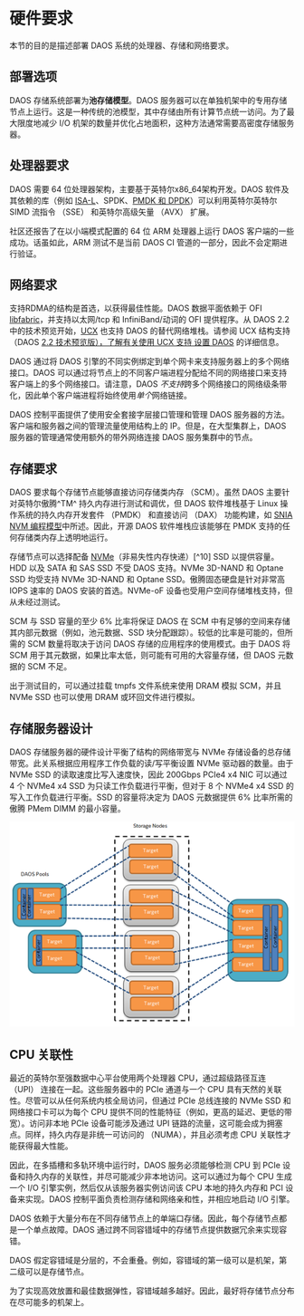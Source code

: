 # 硬件要求

本节的目的是描述部署 DAOS 系统的处理器、存储和网络要求。

## 部署选项

DAOS 存储系统部署为**池存储模型**。DAOS 服务器可以在单独机架中的专用存储节点上运行。这是一种传统的池模型，其中存储由所有计算节点统一访问。为了最大限度地减少 I/O 机架的数量并优化占地面积，这种方法通常需要高密度存储服务器。

## 处理器要求

DAOS 需要 64 位处理器架构，主要基于英特尔x86_64架构开发。DAOS 软件及其依赖的库（例如 [ISA-L](https://github.com/intel/isa-l)、SPDK、[PMDK 和 DPDK](https://spdk.io/)）可以利用英特尔英特尔 SIMD 流指令 （SSE） 和英特尔高级矢量 （AVX） 扩展。

社区还报告了在以小端模式配置的 64 位 ARM 处理器上运行 DAOS 客户端的一些成功。话虽如此，ARM 测试不是当前 DAOS CI 管道的一部分，因此不会定期进行验证。

## 网络要求

支持RDMA的结构是首选，以获得最佳性能。DAOS 数据平面依赖于 OFI [libfabric](https://ofiwg.github.io/libfabric/)，并支持以太网/tcp 和 InfiniBand/动词的 OFI 提供程序。从 DAOS 2.2 中的技术预览开始，[UCX](https://www.openucx.org/) 也支持 DAOS 的替代网络堆栈。请参阅 UCX 结构支持（DAOS [2.2 技术预览版），了解有关使用 UCX 支持 设置 DAOS](https://docs.daos.io/v2.2/admin/ucx/) 的详细信息。

DAOS 通过将 DAOS 引擎的不同实例绑定到单个网卡来支持服务器上的多个网络接口。DAOS 可以通过将节点上的不同客户端进程分配给不同的网络接口来支持客户端上的多个网络接口。请注意，DAOS *不支持*跨多个网络接口的网络级条带化，因此单个客户端进程将始终使用*单个*网络链接。

DAOS 控制平面提供了使用安全套接字层接口管理和管理 DAOS 服务器的方法。客户端和服务器之间的管理流量使用结构上的 IP。但是，在大型集群上，DAOS 服务器的管理通常使用额外的带外网络连接 DAOS 服务集群中的节点。

## 存储要求

DAOS 要求每个存储节点能够直接访问存储类内存 （SCM）。虽然 DAOS 主要针对英特尔傲腾^TM^ 持久内存进行测试和调优，但 DAOS 软件堆栈基于 Linux 操作系统的持久内存开发套件 （PMDK） 和直接访问 （DAX） 功能构建，如 [SNIA NVM 编程模型](https://www.snia.org/sites/default/files/technical_work/final/NVMProgrammingModel_v1.2.pdf)中所述。因此，开源 DAOS 软件堆栈应该能够在 PMDK 支持的任何存储类内存上透明地运行。

存储节点可以选择配备 [NVMe](https://nvmexpress.org/)（非易失性内存快递）[^10] SSD 以提供容量。HDD 以及 SATA 和 SAS SSD 不受 DAOS 支持。NVMe 3D-NAND 和 Optane SSD 均受支持 NVMe 3D-NAND 和 Optane SSD。傲腾固态硬盘是针对非常高 IOPS 速率的 DAOS 安装的首选。NVMe-oF 设备也受用户空间存储堆栈支持，但从未经过测试。

SCM 与 SSD 容量的至少 6% 比率将保证 DAOS 在 SCM 中有足够的空间来存储其内部元数据（例如，池元数据、SSD 块分配跟踪）。较低的比率是可能的，但所需的 SCM 数量将取决于访问 DAOS 存储的应用程序的使用模式。由于 DAOS 将 SCM 用于其元数据，如果比率太低，则可能有可用的大容量存储，但 DAOS 元数据的 SCM 不足。

出于测试目的，可以通过挂载 tmpfs 文件系统来使用 DRAM 模拟 SCM，并且 NVMe SSD 也可以使用 DRAM 或环回文件进行模拟。

## 存储服务器设计

DAOS 存储服务器的硬件设计平衡了结构的网络带宽与 NVMe 存储设备的总存储带宽。此关系根据应用程序工作负载的读/写平衡设置 NVMe 驱动器的数量。由于 NVMe SSD 的读取速度比写入速度快，因此 200Gbps PCIe4 x4 NIC 可以通过 4 个 NVMe4 x4 SSD 为只读工作负载进行平衡，但对于 8 个 NVMe4 x4 SSD 的写入工作负载进行平衡。SSD 的容量将决定为 DAOS 元数据提供 6% 比率所需的傲腾 PMem DIMM 的最小容量。

![img](assets/image2.png)

## CPU 关联性

最近的英特尔至强数据中心平台使用两个处理器 CPU，通过超级路径互连 （UPI） 连接在一起。这些服务器中的 PCIe 通道与一个 CPU 具有天然的关联性。尽管可以从任何系统内核全局访问，但通过 PCIe 总线连接的 NVMe SSD 和网络接口卡可以为每个 CPU 提供不同的性能特征（例如，更高的延迟、更低的带宽）。访问非本地 PCIe 设备可能涉及通过 UPI 链路的流量，这可能会成为拥塞点。同样，持久内存是非统一可访问的 （NUMA），并且必须考虑 CPU 关联性才能获得最大性能。

因此，在多插槽和多轨环境中运行时，DAOS 服务必须能够检测 CPU 到 PCIe 设备和持久内存的关联性，并尽可能减少非本地访问。这可以通过为每个 CPU 生成一个 I/O 引擎实例，然后仅从该服务器实例访问该 CPU 本地的持久内存和 PCI 设备来实现。DAOS 控制平面负责检测存储和网络亲和性，并相应地启动 I/O 引擎。



DAOS 依赖于大量分布在不同存储节点上的单端口存储。因此，每个存储节点都是一个单点故障。DAOS 通过跨不同容错域中的存储节点提供数据冗余来实现容错。

DAOS 假定容错域是分层的，不会重叠。例如，容错域的第一级可以是机架，第二级可以是存储节点。

为了实现高效放置和最佳数据弹性，容错域越多越好。因此，最好将存储节点分布在尽可能多的机架上。